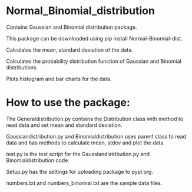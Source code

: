 # Normal_Binomial_distribution

Contains Gaussian and Binomial distribution package.

This package can be downloaded using pip install Normal-Binomial-dist.

Calculates the mean, standard deviation of the data.

Calculates the probability distribution function of Gaussian and Binomial distributions.

Plots histogram and bar charts for the data.

# How to use the package:

The Generaldistribution.py contains the Distribution class with method to read data and set mean and standard deviation.

Gaussiandistribution.py and Binomialdistribution uses parent class to read data and has methods to calculate mean, stdev and plot the data.

test.py is the test script for the Gaussiandistribution.py and Binomialdistribution code.

Setup.py has the settings for uploading package to pypi.org.

numbers.txt and numbers_binomial.txt are the sample data files.
